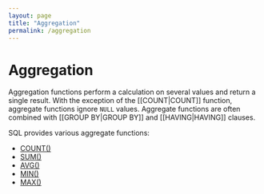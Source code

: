 ```yaml
---
layout: page
title: "Aggregation"
permalink: /aggregation
---
```


# Aggregation
Aggregation functions perform a calculation on several values and return a single result. With the exception of the [[COUNT|COUNT]] function, aggregate functions ignore `NULL` values. Aggregate functions are often combined with [[GROUP BY|GROUP BY]] and [[HAVING|HAVING]] clauses.

SQL provides various aggregate functions:
* [COUNT()](Count.md)
* [SUM()](Sum.md)
* [AVG()](Avg.md)
* [MIN()](Min.md)
* [MAX()](Max.md)